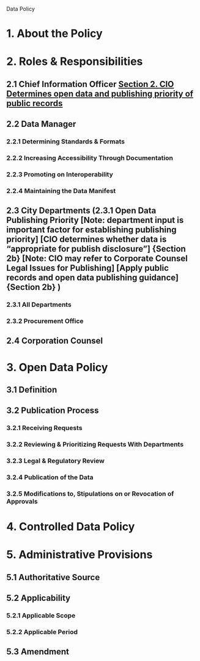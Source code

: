 Data Policy

# 1. About the Policy 
# 2. Roles & Responsibilities 
## 2.1 Chief Information Officer [Section 2. CIO Determines open data and publishing priority of public records](https://github.com/eCitizen/Connect/blob/master/DataPolicy-ExecutiveOrder/DataPolicy.md#section-11-scope)  
## 2.2 Data Manager 
### 2.2.1 Determining Standards & Formats
### 2.2.2 Increasing Accessibility Through Documentation
### 2.2.3 Promoting on Interoperability
### 2.2.4 Maintaining the Data Manifest
## 2.3 City Departments (2.3.1 Open Data Publishing Priority [Note: department input is important factor for establishing publishing priority] [CIO determines whether data is “appropriate for publish disclosure”] {Section 2b} [Note: CIO may refer to Corporate Counsel Legal Issues for Publishing] [Apply public records and open data publishing guidance] {Section 2b} )
### 2.3.1 All Departments
### 2.3.2 Procurement Office
## 2.4 Corporation Counsel
# 3. Open Data Policy
## 3.1 Definition
## 3.2 Publication Process
### 3.2.1 Receiving Requests
### 3.2.2 Reviewing & Prioritizing Requests With Departments
### 3.2.3 Legal & Regulatory Review
### 3.2.4 Publication of the Data
### 3.2.5 Modifications to, Stipulations on or Revocation of Approvals
# 4. Controlled Data Policy
# 5. Administrative Provisions
## 5.1 Authoritative Source
## 5.2 Applicability
### 5.2.1 Applicable Scope
### 5.2.2 Applicable Period
## 5.3 Amendment





